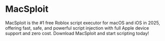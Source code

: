 # MacSploit
MacSploit is the #1 free Roblox script executor for macOS and iOS in 2025, offering fast, safe, and powerful script injection with full Apple device support and zero cost. Download MacSploit and start scripting today!
